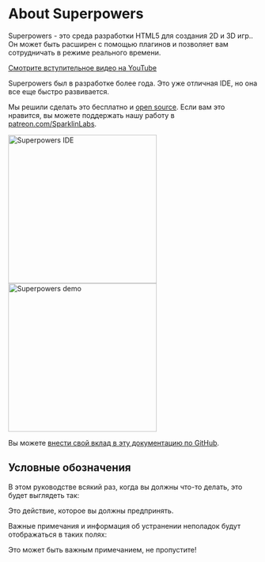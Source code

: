 # About Superpowers

Superpowers - это среда разработки HTML5 для создания 2D и 3D игр..  
Он может быть расширен с помощью плагинов и позволяет вам сотрудничать в режиме реального времени.

[Смотрите вступительное видео на YouTube](https://www.youtube.com/watch?v=T7XoWWvGPd4)

Superpowers был в разработке более года.
Это уже отличная IDE, но она все еще быстро развивается.

Мы решили сделать это бесплатно и <a href="http://github.com/superpowers" target="_blank">open source</a>.
Если вам это нравится, вы можете поддержать нашу работу
в <a href="https://patreon.com/SparklinLabs" target="_blank">patreon.com/SparklinLabs</a>.

<a href="http://superpowers-html5.com/" target="_blank">
  <img src="http://i.imgur.com/jdtBCpV.png" alt="Superpowers IDE" height="300" /> 
  <img src="http://i.imgur.com/rDSabRb.gif" alt="Superpowers demo" height="300" />
</a>

Вы можете [внести свой вклад в эту документацию по GitHub](https://github.com/superpowers/docs.superpowers-html5.com).

## Условные обозначения

В этом руководстве всякий раз, когда вы должны что-то делать, это будет выглядеть так:

<div class="action">
  <p>Это действие, которое вы должны предпринять.
</div>

Важные примечания и информация об устранении неполадок будут отображаться в таких полях:

<div class="note">
  <p>Это может быть важным примечанием, не пропустите!
</div>
